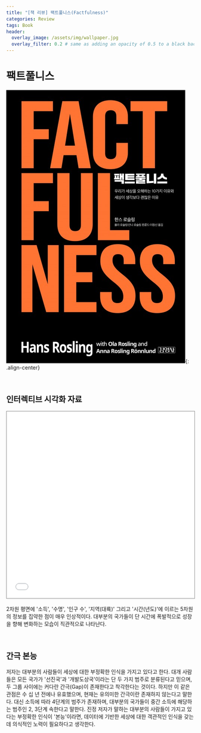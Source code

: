 ```yaml
---
title: "[책 리뷰] 팩트풀니스(Factfulness)"
categories: Review
tags: Book
header:
  overlay_image: /assets/img/wallpaper.jpg
  overlay_filter: 0.2 # same as adding an opacity of 0.5 to a black background
---
```


# 팩트풀니스

![JPG](/assets/img/post_img/2019-12-25-factfulness/img_logo.jpg){: .align-center}

<br>

## 인터렉티브 시각화 자료

<iframe src="//www.gapminder.org/tools/?embedded=true#$state$time$value=2018&delay:100;;&chart-type=bubbles" style="width: 100%; height: 500px; margin: 0 0 0 0; border: 1px solid grey;" allowfullscreen></iframe>

2차원 평면에 '소득', '수명', '인구 수', '지역(대륙)' 그리고 '시간(년도)'에 이르는 5차원의 정보를 집약한 점이 매우 인상적이다. 대부분의 국가들이 단 시간에 폭발적으로 성장을 향해 변화하는 모습이 직관적으로 나타난다.

<br>

## 간극 본능

저자는 대부분의 사람들이 세상에 대한 부정확한 인식을 가지고 있다고 한다. 대개 사람들은 모든 국가가 '선진국'과 '개발도상국'이라는 단 두 가지 범주로 분류된다고 믿으며, 두 그룹 사이에는 커다란 간극(Gap)이 존재한다고 착각한다는 것이다. 하지만 이 같은 관점은 수 십 년 전에나 유효했으며, 현재는 유의미한 간극이란 존재하지 않는다고 말한다. 대신 소득에 따라 4단계의 범주가 존재하며, 대부분의 국가들이 중간 소득에 해당하는 범주인 2, 3단계 속한다고 말한다. 진정 저자가 말하는 대부분의 사람들이 가지고 있다는 부정확한 인식이 '본능'이라면, 데이터에 기반한 세상에 대한 객관적인 인식을 갖는데 의식적인 노력이 필요하다고 생각한다.
